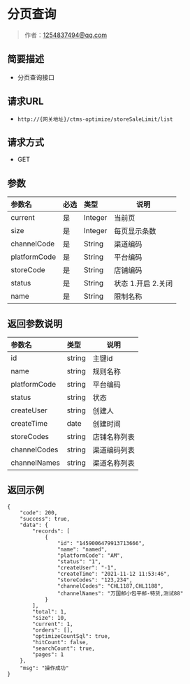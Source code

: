 # 分页查询

> 作者：1254837494@qq.com

## 简要描述

- 分页查询接口

## 请求URL
- `http://{网关地址}/ctms-optimize/storeSaleLimit/list`
  
## 请求方式
- GET 

## 参数

|参数名|必选|类型|说明|
|:----    |:---|:----- |-----   |
|current |是  |Integer |当前页   |
|size |是  |Integer | 每页显示条数    |
|channelCode |是  |String | 渠道编码    |
|platformCode |是  |String | 平台编码    |
|storeCode |是  |String | 店铺编码    |
|status |是  |String | 状态 1.开启 2.关闭    |
|name |是  |String | 限制名称    |

## 返回参数说明 

|参数名|类型|说明|
|:-----  |:-----|-----                           |
|id|string|主键id|
|name|string|规则名称|
|platformCode|string|平台编码|
|status|string|状态|
|createUser|string|创建人|
|createTime|date|创建时间|
|storeCodes|string|店铺名称列表|
|channelCodes|string|渠道编码列表|
|channelNames|string|渠道名称列表|
## 返回示例 

``` 
{
    "code": 200,
    "success": true,
    "data": {
        "records": [
            {
                "id": "1459006479913713666",
                "name": "named",
                "platformCode": "AM",
                "status": "1",
                "createUser": "-1",
                "createTime": "2021-11-12 11:53:46",
                "storeCodes": "123,234",
                "channelCodes": "CHL1187,CHL1188",
                "channelNames": "万国邮小包平邮-特货,测试88"
            }
        ],
        "total": 1,
        "size": 10,
        "current": 1,
        "orders": [],
        "optimizeCountSql": true,
        "hitCount": false,
        "searchCount": true,
        "pages": 1
    },
    "msg": "操作成功"
}
```